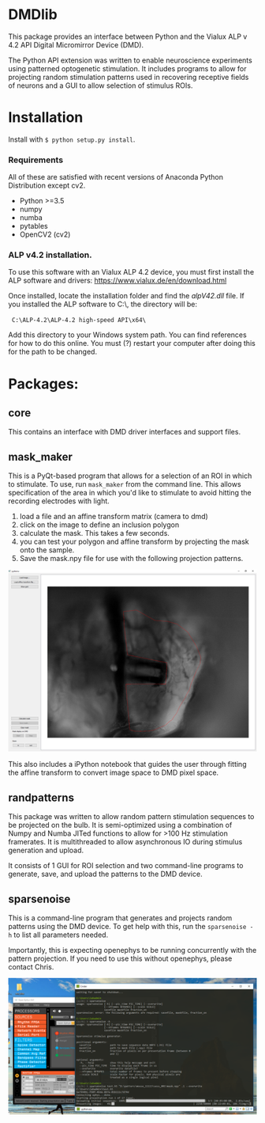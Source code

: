 # DMDlib

This package provides an interface between Python and the Vialux ALP v 4.2 API Digital Micromirror Device (DMD). 

The Python API extension was written to enable neuroscience experiments using patterned optogenetic
stimulation. It includes programs to allow for projecting random stimulation patterns used in recovering receptive fields 
of neurons and a GUI to allow selection of stimulus ROIs.

# Installation

Install with `$ python setup.py install`.

### Requirements
All of these are satisfied with recent versions of Anaconda Python Distribution except cv2.
* Python >=3.5
* numpy
* numba
* pytables
* OpenCV2 (cv2)

### ALP v4.2 installation.

To use this software with an Vialux ALP 4.2 device, you must first install the ALP software and drivers:
https://www.vialux.de/en/download.html

Once installed, locate the installation folder and find the _alpV42.dll_ file. If you installed the ALP software to C:\\,
the directory will be:

` C:\ALP-4.2\ALP-4.2 high-speed API\x64\`
 
Add this directory to your Windows system path. You can find references for how to do this online. You must (?) restart 
your computer after doing this for the path to be changed.
 
# Packages: 
## core
This contains an interface with DMD driver interfaces and support files.

## mask_maker
This is a PyQt-based program that allows for a selection of an ROI in which to stimulate. To use, run `mask_maker` from 
the command line. This allows specification of the area in which you'd like to stimulate to avoid hitting the 
recording electrodes with light.
1. load a file and an affine transform matrix (camera to dmd)
2. click on the image to define an inclusion polygon
3. calculate the mask. This takes a few seconds.
4. you can test your polygon and affine transform by projecting the mask onto the sample.
5. Save the mask.npy file for use with the following projection patterns.

![Mask maker](docs/maskmaker.PNG)

This also includes a iPython notebook that guides the user through fitting the affine transform to convert
image space to DMD pixel space.


## randpatterns
This package was written to allow random pattern stimulation sequences to be projected on the bulb. It is semi-optimized
using a combination of Numpy and Numba JITed functions to allow for >100 Hz stimulation framerates. It is multithreaded 
to allow asynchronous IO during stimulus generation and upload.

It consists of 1 GUI for ROI selection and two command-line programs to generate, save, and upload the patterns to the
DMD device.

## sparsenoise
This is a command-line program that generates and projects random patterns using the DMD device. To get help with this,
run the `sparsenoise -h` to list all parameters needed.

Importantly, this is expecting openephys to be running concurrently with the pattern projection. If you need to use this
without openephys, please contact Chris.

![sparseNoise](docs/randpats.PNG)

